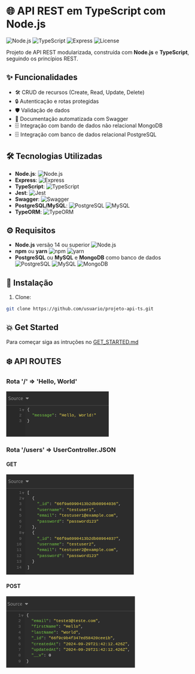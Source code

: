 # 🌐 API REST em TypeScript com Node.js

![Node.js](https://img.shields.io/badge/Node.js-v14+-green) ![TypeScript](https://img.shields.io/badge/TypeScript-v4+-blue) ![Express](https://img.shields.io/badge/Express-v4.17.1-lightgrey) ![License](https://img.shields.io/badge/license-MIT-brightgreen)

Projeto de API REST modularizada, construída com **Node.js** e **TypeScript**, seguindo os princípios REST.
## ✨ Funcionalidades

- 🛠️ CRUD de recursos (Create, Read, Update, Delete)
- 🔒 Autenticação e rotas protegidas
- 🛡️ Validação de dados
- 📄 Documentação automatizada com Swagger
- 🗄️ Integração com bando de dados não relacional MongoDB
- 🗄️ Integração com banco de dados relacional PostgreSQL

## 🛠️ Tecnologias Utilizadas

- **Node.js**: ![Node.js](https://img.shields.io/badge/-Node.js-339933?logo=node.js&logoColor=white)
- **Express**: ![Express](https://img.shields.io/badge/-Express-000000?logo=express&logoColor=white)
- **TypeScript**: ![TypeScript](https://img.shields.io/badge/-TypeScript-007ACC?logo=typescript&logoColor=white)
- **Jest**: ![Jest](https://img.shields.io/badge/-Jest-C21325?logo=jest&logoColor=white)
- **Swagger**: ![Swagger](https://img.shields.io/badge/-Swagger-85EA2D?logo=swagger&logoColor=black)
- **PostgreSQL/MySQL**: ![PostgreSQL](https://img.shields.io/badge/-PostgreSQL-4169E1?logo=postgresql&logoColor=white) ![MySQL](https://img.shields.io/badge/-MySQL-4479A1?logo=mysql&logoColor=white)
- **TypeORM**: ![TypeORM](https://img.shields.io/badge/-TypeORM-FF7300?logo=typeorm&logoColor=white)

## ⚙️ Requisitos

- **Node.js** versão 14 ou superior ![Node.js](https://img.shields.io/badge/-v14+-339933?logo=node.js&logoColor=white)
- **npm** ou **yarn** ![npm](https://img.shields.io/badge/-npm-CB3837?logo=npm&logoColor=white) ![yarn](https://img.shields.io/badge/-yarn-2C8EBB?logo=yarn&logoColor=white)
- **PostgreSQL** ou **MySQL** e **MongoDB** como banco de dados ![PostgreSQL](https://img.shields.io/badge/-PostgreSQL-4169E1?logo=postgresql&logoColor=white) ![MySQL](https://img.shields.io/badge/-MySQL-4479A1?logo=mysql&logoColor=white) ![MongoDB](https://img.shields.io/badge/-MongoDB-47A248?logo=mongodb&logoColor=white)


## 🚀 Instalação

1. Clone:

```bash
git clone https://github.com/usuario/projeto-api-ts.git
```

## 💥 Get Started

Para começar siga as intruções no [GET_STARTED.md](GET_STARTED.md)

## ❄️ API ROUTES

### Rota '/' => 'Hello, World'

![Rota Root](./assets/route-root.png)

### Rota '/users' => UserController.JSON

#### GET

![Rota Users](./assets/route-get-users.png)

#### POST

![Rota Users](./assets/route-post-users.png)


